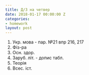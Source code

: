 ```yaml
---
title: Д/З на четвер
date: 2018-01-17 00:00:00 Z
categories:
- homework
layout: post
---
```


1.  Укр. мова \- пар. №21 впр 216, 217
2.  Фіз-ра
3.  Осн. здор.
4.  Заруб. літ. \- допис табл.
5.  Теорія
6.  Всес. іст.